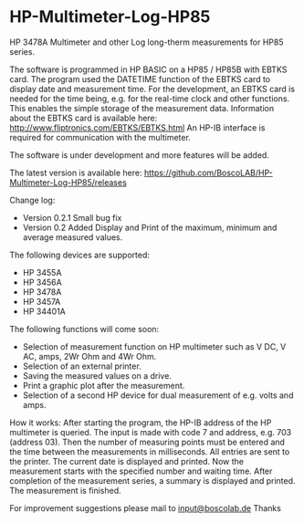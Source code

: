 # HP-Multimeter-Log-HP85
HP 3478A Multimeter and other Log long-therm measurements for HP85 series.

The software is programmed in HP BASIC on a HP85 / HP85B with EBTKS card. The program used the DATETIME function of the EBTKS card to display date and measurement time. For the development, an EBTKS card is needed for the time being, e.g. for the real-time clock and other functions. This enables the simple storage of the measurement data. Information about the EBTKS card is available here: http://www.fliptronics.com/EBTKS/EBTKS.html An HP-IB interface is required for communication with the multimeter.

The software is under development and more features will be added. 

The latest version is available here: https://github.com/BoscoLAB/HP-Multimeter-Log-HP85/releases

Change log:
- Version 0.2.1 Small bug fix
- Version 0.2 Added Display and Print of the maximum, minimum and average measured values.

The following devices are supported:
- HP 3455A
- HP 3456A
- HP 3478A
- HP 3457A
- HP 34401A

The following functions will come soon:
- Selection of measurement function on HP multimeter such as V DC, V AC, amps, 2Wr Ohm and 4Wr Ohm.
- Selection of an external printer.
- Saving the measured values on a drive.
- Print a graphic plot after the measurement.
- Selection of a second HP device for dual measurement of e.g. volts and amps.


How it works:
After starting the program, the HP-IB address of the HP multimeter is queried. The input is made with code 7 and address, e.g. 703 (address 03). Then the number of measuring points must be entered and the time between the measurements in milliseconds. All entries are sent to the printer. 
The current date is displayed and printed. 
Now the measurement starts with the specified number and waiting time. After completion of the measurement series, a summary is displayed and printed. The measurement is finished.


For improvement suggestions please mail to input@boscolab.de 
Thanks
